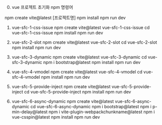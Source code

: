 0. vue 프로젝트 초기화 npm 명령어

npm create vite@latest [프로젝트명]
npm install
npm run dev


1. vue-sfc-1-css-issue
npm create vite@latest vue-sfc-1-css-issue
cd vue-sfc-1-css-issue
npm install
npm run dev

1. vue-sfc-2-slot
npm create vite@latest vue-sfc-2-slot
cd vue-sfc-2-slot
npm install
npm run dev

3. vue-sfc-3-dynamic
npm create vite@latest vue-sfc-3-dynamic
cd vue-sfc-3-dynamic
npm i bootstrap@latest
npm install
npm run dev

4. vue-sfc-4-vmodel
npm create vite@latest vue-sfc-4-vmodel
cd vue-sfc-4-vmodel
npm install
npm run dev

5. vue-sfc-5-provide-inject
npm create vite@latest vue-sfc-5-provide-inject
cd vue-sfc-5-provide-inject
npm install
npm run dev

6. vue-sfc-6-async-dynamic
npm create vite@latest vue-sfc-6-async-dynamic
cd vue-sfc-6-async-dynamic
npm i bootstrap@latest
npm i p-min-delay@latest
npm i vite-plugin-webpackchunkname@latest
npm i vue-csspin@latest
npm install
npm run dev